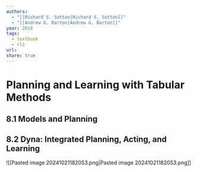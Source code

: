 ```yaml
---
authors:
  - "[[Richard S. Sutton|Richard S. Sutton]]"
  - "[[Andrew G. Barton|Andrew G. Barton]]"
year: 2018
tags:
  - textbook
  - rl1
url: 
share: true
---
```

# Planning and Learning with Tabular Methods
## 8.1 Models and Planning

## 8.2 Dyna: Integrated Planning, Acting, and Learning

![[Pasted image 20241021182053.png|Pasted image 20241021182053.png]]